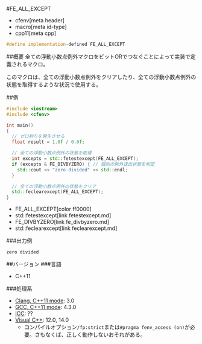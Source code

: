 #FE_ALL_EXCEPT
* cfenv[meta header]
* macro[meta id-type]
* cpp11[meta cpp]

```cpp
#define implementation-defined FE_ALL_EXCEPT
```

##概要
全ての浮動小数点例外マクロをビットORでつなぐことによって実装で定義されるマクロ。

このマクロは、全ての浮動小数点例外をクリアしたり、全ての浮動小数点例外の状態を取得するような状況で使用する。

##例
```cpp
#include <iostream>
#include <cfenv>

int main()
{
  // ゼロ割りを発生させる
  float result = 1.0f / 0.0f;

  // 全ての浮動小数点例外の状態を取得
  int excepts = std::fetestexcept(FE_ALL_EXCEPT);
  if (excepts & FE_DIVBYZERO) { // 個別の例外送出状態を判定
    std::cout << "zero divided" << std::endl;
  }

  // 全ての浮動小数点例外の状態をクリア
  std::feclearexcept(FE_ALL_EXCEPT);
}
```
* FE_ALL_EXCEPT[color ff0000]
* std::fetestexcept[link fetestexcept.md]
* FE_DIVBYZERO[link fe_divbyzero.md]
* std::feclearexcept[link feclearexcept.md]

###出力例
```
zero divided
```

##バージョン
###言語
- C++11

###処理系
- [Clang, C++11 mode](/implementation.md#clang): 3.0
- [GCC, C++11 mode](/implementation.md#gcc): 4.3.0
- [ICC](/implementation.md#icc): ??
- [Visual C++](/implementation.md#visual_cpp): 12.0, 14.0
	- コンパイルオプション`/fp:strict`または`#pragma fenv_access (on)`が必要。さもなくば、正しく動作しないおそれがある。


